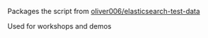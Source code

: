
Packages the script from [oliver006/elasticsearch-test-data](https://github.com/oliver006/elasticsearch-test-data)

Used for workshops and demos
